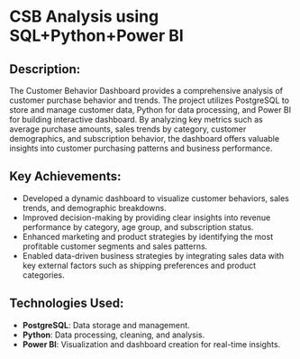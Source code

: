 # CSB Analysis using SQL+Python+Power BI

## Description:
The Customer Behavior Dashboard provides a comprehensive analysis of customer purchase behavior and trends. The project utilizes PostgreSQL to store and manage customer data, Python for data processing, and Power BI for building interactive dashboard. By analyzing key metrics such as average purchase amounts, sales trends by category, customer demographics, and subscription behavior, the dashboard offers valuable insights into customer purchasing patterns and business performance.

## Key Achievements:
- Developed a dynamic dashboard to visualize customer behaviors, sales trends, and demographic breakdowns.
- Improved decision-making by providing clear insights into revenue performance by category, age group, and subscription status.
- Enhanced marketing and product strategies by identifying the most profitable customer segments and sales patterns.
- Enabled data-driven business strategies by integrating sales data with key external factors such as shipping preferences and product categories.

## Technologies Used:
- **PostgreSQL**: Data storage and management.
- **Python**: Data processing, cleaning, and analysis.
- **Power BI**: Visualization and dashboard creation for real-time insights.
